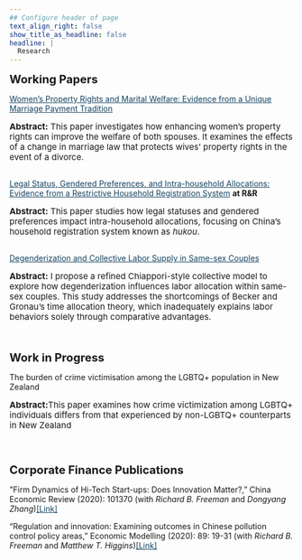 ```yaml
---
## Configure header of page
text_align_right: false
show_title_as_headline: false
headline: |
  Research
---
```


<big><big><b>Working Papers</b></big></big>

<div> 
<a href="https://nbviewer.org/github/lzhuge/lzhuge.github.io/blob/main/papers/Womens_Property_Rights.pdf" style="color:#154360;" target="_blank">Women’s Property Rights and Marital Welfare: Evidence from a Unique Marriage Payment Tradition</a>
<br> <p style="line-height:120%; font-size: 15px"> <b>Abstract:</b> This paper investigates how enhancing women’s property rights can improve the welfare of both spouses. It examines the effects of a change in marriage law that protects wives’ property rights in the event of a divorce.</p>
</div>

<div style="line-height:100%;">
    <br>
</div>

<div> 
<a href="https://nbviewer.org/github/lzhuge/lzhuge.github.io/blob/main/papers/hukou.pdf" style="color:#154360;" target="_blank">Legal Status, Gendered Preferences, and Intra-household Allocations: Evidence from a Restrictive Household Registration System</a> <b>at R&R</b>
<br> <p style="line-height:120%; font-size: 15px"> <b>Abstract:</b> This paper studies how legal statuses and gendered preferences impact intra-household allocations, focusing on China’s household registration system known as <i>hukou</i>.</p>
</div>

<div style="line-height:100%;">
    <br>
</div>

<div> 
<a href="https://nbviewer.org/github/lzhuge/lzhuge.github.io/blob/main/papers/degender.pdf" style="color:#154360;" target="_blank">Degenderization and Collective Labor Supply in Same-sex Couples</a>
<br> <p style="line-height:120%; font-size: 15px"> <b>Abstract:</b> I propose a refined Chiappori-style collective model to explore how degenderization influences labor allocation within same-sex couples. This study addresses the shortcomings of Becker and Gronau’s time allocation theory, which inadequately explains labor behaviors solely through comparative advantages.</p>
</div>

<div style="line-height:150%;">
    <br>
</div>

<big><big><b>Work in Progress</b></big></big>

<div> 
The burden of crime victimisation among the LGBTQ+ population in New Zealand
<br> <p style="line-height:120%; font-size: 15px"> <b>Abstract:</b>This paper examines how crime victimization among LGBTQ+ individuals differs from that experienced by non-LGBTQ+ counterparts in New Zealand</p>
</div>

<div style="line-height:200%;">
    <br>
</div>

<big><big><b>Corporate Finance Publications</b></big></big>

<div> 
"Firm Dynamics of Hi-Tech Start-ups: Does Innovation Matter?,” China Economic Review (2020): 101370 (with <i>Richard B. Freeman</i> and <i>Dongyang Zhang</i>)<a href="https://www.sciencedirect.com/science/article/abs/pii/S1043951X19301312" style="color:#154360;" target="_blank">[Link]</a>
</div>

<div style="line-height:100%;">
    <br>
</div>

<div> 
“Regulation and innovation: Examining outcomes in Chinese pollution control policy areas,” Economic Modelling (2020): 89: 19-31 (with <i>Richard B. Freeman</i> and <i>Matthew T. Higgins</i>)<a href="https://www.sciencedirect.com/science/article/abs/pii/S0264999318301044" style="color:#154360;" target="_blank">[Link]</a>
</div>

<div style="line-height:300%;">
    <br>
</div>